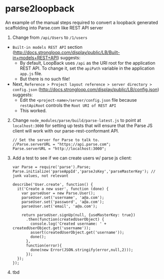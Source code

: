 parse2loopback
==============

An example of the manual steps required to convert a loopback generated scaffolding into Parse.com like REST API server

 1. Change from `/api/Users` to `/1/users`
  * `Built-in models REST API` section (http://docs.strongloop.com/display/public/LB/Built-in+models+REST+API) suggests:
    * By default, LoopBack uses `/api` as the URI root for the application REST API.  To change it, set the `apiPath` variable in the application `app.js` file.
    * But there is no such file!
  * Next, `Reference > Project layout reference > server directory > config.json` (http://docs.strongloop.com/display/public/LB/config.json) suggests:
    * Edit the `<project-name>/server/config.json` file because `restApiRoot` controls the `Root URI of REST API`
    * This worked.
 2. Change `node_modules/parse/build/parse-latest.js` to point at `localhost:3000` for setting up tests that will ensure that the Parse JS client will work with our parse-rest-conformant API.

    ```
    // Set the server for Parse to talk to.
    //Parse.serverURL = "https://api.parse.com";
    Parse.serverURL = "http://localhost:3000";
    ```

 3. Add a test to see if we can create users w/ parse js client:

    ```
    var Parse = require('parse').Parse;
    Parse.initialize('parseAppId','parseJsKey','parseMasterKey'); // junk values, not relevant
    
    describe('User.create', function() {
      it('Create a new user', function (done) {
        var parseUser = new Parse.User();
        parseUser.set('username', 'a@a.com');
        parseUser.set('password', 'a@a.com');
        parseUser.set('email', 'a@a.com');
    
        return parseUser.signUp(null, {useMasterKey: true})
          .then(function(createdUserObject) {
            console.log('Created username: ' + createdUserObject.get('username'));
            assert(createdUserObject.get('username'));
            done();
          },
          function(error){
            done(new Error(JSON.stringify(error,null,2)));
          });
      });
    });
    ```

 4. tbd
